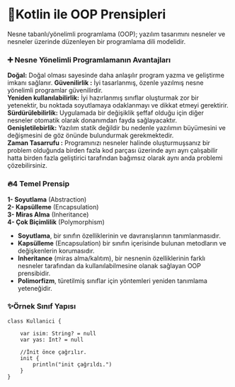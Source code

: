
# 🚀Kotlin ile OOP Prensipleri

Nesne tabanlı/yönelimli programlama (OOP); yazılım tasarımını nesneler ve nesneler üzerinde düzenleyen bir programlama dili modelidir.

### ➕ Nesne Yönelimli Programlamanın Avantajları
**Doğal:** Doğal olması sayesinde daha anlaşılır program yazma ve geliştirme imkanı sağlanır. 
**Güvenilirlik :** İyi tasarlanmış, özenle yazılmış nesne yönelimli programlar güvenilirdir.\
**Yeniden kullanılabilirlik:** İyi hazırlanmış sınıflar oluşturmak zor bir yetenektir, bu noktada soyutlamaya odaklanmayı ve dikkat etmeyi gerektirir.\
**Sürdürülebilirlik:** Uygulamada bir değişiklik şeffaf olduğu için diğer nesneler otomatik olarak donanımdan fayda sağlayacaktır.\
**Genişletilebirlik:** Yazılım statik değildir bu nedenle yazılımın büyümesini ve değişmesini de göz önünde bulundurmak gerekmektedir.\
**Zaman Tasarrufu :** Programınızı nesneler halinde oluşturmuşsanız bir problem olduğunda birden fazla kod parçası üzerinde ayrı ayrı çalışabilir hatta birden fazla geliştirici tarafından bağımsız olarak aynı anda problemi çözebilirsiniz. 

### 🔥4 Temel Prensip 

**1- Soyutlama** (Abstraction)\
**2- Kapsülleme** (Encapsulation)\
**3- Miras Alma** (Inheritance)\
**4- Çok Biçimlilik** (Polymorphism)

- **Soyutlama**, bir sınıfın özelliklerinin ve davranışlarının tanımlanmasıdır. 
- **Kapsülleme** (Encapsulation) bir sınıfın içerisinde bulunan metodların ve değişkenlerin korumasıdır. 
- **Inheritance** (miras alma/kalıtım), bir nesnenin özelliklerinin farklı nesneler tarafından da kullanılabilmesine olanak sağlayan OOP prensibidir.
- **Polimorfizm**, türetilmiş sınıflar için yöntemleri yeniden tanımlama yeteneğidir.


### ✨Örnek Sınıf Yapısı
```
class Kullanici {

    var isim: String? = null
    var yas: Int? = null

    //İnit önce çağrılır.
    init {
        println("init çağrıldı.")
    }
}
```
